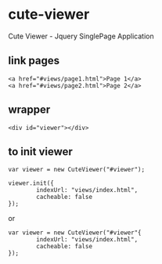 # cute-viewer
Cute Viewer - Jquery SinglePage Application


## link pages
```
<a href="#views/page1.html">Page 1</a>
<a href="#views/page2.html">Page 2</a>
```

## wrapper
```
<div id="viewer"></div>
```

## to init viewer
```
var viewer = new CuteViewer("#viewer");

viewer.init({
        indexUrl: "views/index.html",
        cacheable: false
});
```

or 

```
var viewer = new CuteViewer("#viewer"{
        indexUrl: "views/index.html",
        cacheable: false
});
```
